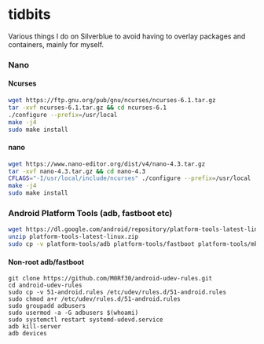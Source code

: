 # tidbits
Various things I do on Silverblue to avoid having to overlay packages and containers, mainly for myself.

### Nano

#### Ncurses

```bash
wget https://ftp.gnu.org/pub/gnu/ncurses/ncurses-6.1.tar.gz
tar -xvf ncurses-6.1.tar.gz && cd ncurses-6.1
./configure --prefix=/usr/local
make -j4
sudo make install
```

#### nano
```bash
wget https://www.nano-editor.org/dist/v4/nano-4.3.tar.gz
tar -xvf nano-4.3.tar.gz && cd nano-4.3
CFLAGS="-I/usr/local/include/ncurses" ./configure --prefix=/usr/local
make -j4
sudo make install
```
### Android Platform Tools (adb, fastboot etc)

```bash
wget https://dl.google.com/android/repository/platform-tools-latest-linux.zip
unzip platform-tools-latest-linux.zip
sudo cp -v platform-tools/adb platform-tools/fastboot platform-tools/mke2fs* platform-tools/e2fsdroid /usr/local/bin
```

#### Non-root adb/fastboot

```
git clone https://github.com/M0Rf30/android-udev-rules.git
cd android-udev-rules
sudo cp -v 51-android.rules /etc/udev/rules.d/51-android.rules
sudo chmod a+r /etc/udev/rules.d/51-android.rules
sudo groupadd adbusers
sudo usermod -a -G adbusers $(whoami)
sudo systemctl restart systemd-udevd.service
adb kill-server
adb devices
```


